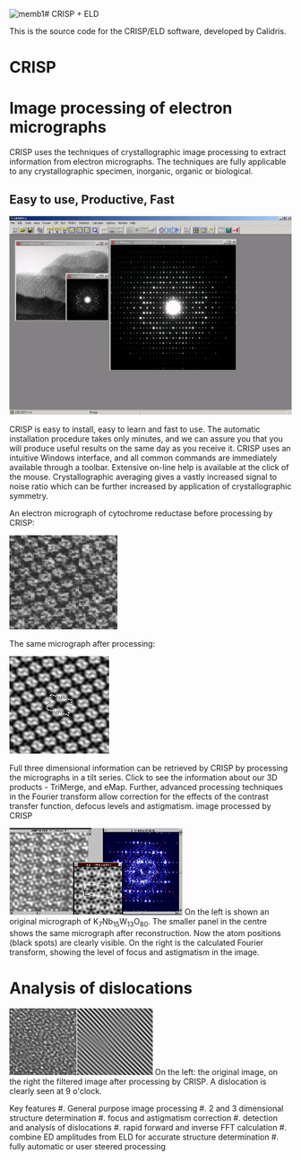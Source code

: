 ![memb1](https://github.com/user-attachments/assets/562f607d-1fe8-4848-b5a2-5a62af513cc3)# CRISP + ELD

This is the source code for the CRISP/ELD software, developed by Calidris.

# CRISP

# Image processing of electron micrographs

CRISP uses the techniques of crystallographic image processing to extract information from electron micrographs. The techniques are fully applicable to any crystallographic specimen, inorganic, organic or biological.

## Easy to use, Productive, Fast

![alt text](crisp2.png "Screenshot")

CRISP is easy to install, easy to learn and fast to use. The automatic installation procedure takes only minutes, and we can assure you that you will produce useful results on the same day as you receive it. CRISP uses an intuitive Windows interface, and all common commands are immediately available through a toolbar. Extensive on-line help is available at the click of the mouse.
Crystallographic averaging gives a vastly increased signal to noise ratio which can be further increased by application of crystallographic symmetry.


An electron micrograph of cytochrome reductase before processing by CRISP:

![screenshot](memb1.gif)

The same micrograph after processing:

![screenshot](memb2.gif)


Full three dimensional information can be retrieved by CRISP by processing the micrographs in a tilt series. Click to see the information about our 3D products - TriMerge, and eMap.
Further, advanced processing techniques in the Fourier transform allow correction for the effects of the contrast transfer function, defocus levels and astigmatism. image processed by CRISP

![screenshot](knb1.gif)
On the left is shown an original micrograph of K<sub>7</sub>Nb<sub>15</sub>W<sub>13</sub>O<sub>80</sub>. The smaller panel in the centre shows the same micrograph after reconstruction. Now the atom positions (black spots) are clearly visible. On the right is the calculated Fourier transform, showing the level of focus and astigmatism in the image.


# Analysis of dislocations

![screenshot](dislocat.gif)
On the left: the original image, on the right the filtered image after processing by CRISP. A dislocation is clearly seen at 9 o'clock.

Key features
#. General purpose image processing
#. 2 and 3 dimensional structure determination
#. focus and astigmatism correction
#. detection and analysis of dislocations
#. rapid forward and inverse FFT calculation
#. combine ED amplitudes from ELD for accurate structure determination
#. fully automatic or user steered processing

